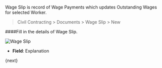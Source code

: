 <!-- title: Wage Slip -->
<!-- no-breadcrumbs -->

Wage Slip is record of Wage Payments which updates Outstanding Wages for selected Worker.

> Civil Contracting > Documents > Wage Slip > New


####Fill in the details of Wage Slip.


<img class="screenshot" alt="Wage Slip" src="{{ docs_base_url }}/assets/img/wage-slip/wage-slip-1.png">
<ul>
 <li><strong>Field</strong>: Explanation</li>
</ul>

{next}

<!-- autodoc -->
<!-- jinja -->
<!-- static -->